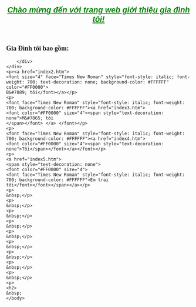 <!DOCTYPE html>
<html lang="vi">
<head>
    </style>
</head>
<body>
    <style>
    body {
        background-image: url("https://cdn-media.sforum.vn/storage/app/media/ctv_seo10/background-2-9-1.jpg");
      }
    </style>
</style>
    <header>
        <h1>
		<font face="Arial" style="font-size: 16pt; text-decoration: underline; font-style: italic" color="#008000">Chào m&#7915;ng &#273;&#7871;n v&#7899;i trang web gi&#7899;i thi&#7879;u gia &#273;ình tôi!</font></h1>
    </header>
    <div class="container">
        <div class="gallery">
            <h2><font face="Times New Roman" size="4">Gia &#272;ình tôi bao g&#7891;m:
			</font> </h2>
            

    
        </div>
    </div>
	<p><a href="index2.htm">
	<font size="4" face="Times New Roman" style="font-style: italic; font-weight: 700; text-decoration: none; background-color: #FFFFFF" color="#FF0000">
	B&#7889; tôi</font></a></p>
	<p>
	<font face="Times New Roman" style="font-style: italic; font-weight: 700; background-color: #FFFFFF"><a href="index3.htm">
	<font color="#FF0000" size="4"><span style="text-decoration: none">M&#7865; tôi
	</span></font> </a> </font></p>
	<p>
	<font face="Times New Roman" style="font-style: italic; font-weight: 700; background-color: #FFFFFF"><a href="index4.htm">
	<font color="#FF0000" size="4"><span style="text-decoration: none">Tôi</span></font></a></font></p>
	<p>
	<a href="index5.htm">
	<span style="text-decoration: none">
	<font color="#FF0000" size="4">
	<font face="Times New Roman" style="font-style: italic; font-weight: 700; background-color: #FFFFFF">Em trai 
	tôi</font></font></span></a></p>
	<p>
	&nbsp;</p>
	<p>
	&nbsp;</p>
	<p>
	&nbsp;</p>
	<p>
	&nbsp;</p>
	<p>
	&nbsp;</p>
	<p>
	&nbsp;</p>
	<p>
	&nbsp;</p>
	<p>
	&nbsp;</p>
	<p>
	&nbsp;</p>
	<p>
	<h2>
	&nbsp;
	</body>
</html>
